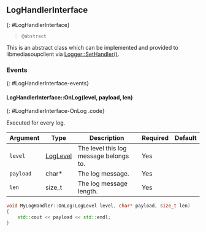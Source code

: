 ## LogHandlerInterface
{: #LogHandlerInterface}

<section markdown="1">

> `@abstract`

This is an abstract class which can be implemented and provided to libmediasoupclient via [Logger::SetHandler()](#Logger-SetHandler).

</section>


### Events
{: #LogHandlerInterface-events}

<section markdown="1">

#### LogHandlerInterface::OnLog(level, payload, len)
{: #LogHandlerInterface-OnLog .code}

Executed for every log.

<div markdown="1" class="table-wrapper L3">

Argument    | Type    | Description | Required | Default 
----------- | ------- | ----------- | -------- | ----------
`level`     | [LogLevel](#LoggerLogLevel) | The level this log message belongs to. | Yes |
`payload`  | char\*   | The log message. | Yes |
`len`      | size_t   | The log message length. | Yes |

</div>

```c++
void MyLogHandler::OnLog(LogLevel level, char* payload, size_t len)
{
	std::cout << payload << std::endl;
}
```

</section>
